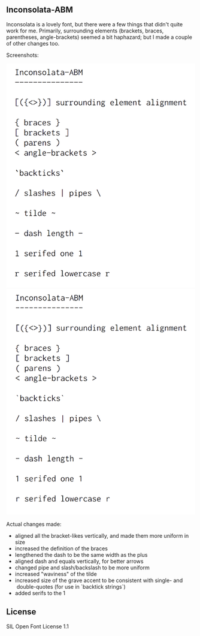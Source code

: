 ## Inconsolata-ABM

Inconsolata is a lovely font, but there were a few things that didn't quite work
for me. Primarily, surrounding elements (brackets, braces, parentheses,
angle-brackets) seemed a bit haphazard; but I made a couple of other changes
too.

Screenshots:

![Inconsolata-ABM features](https://raw.githubusercontent.com/deathlyfrantic/inconsolata-abm/master/inconsolata-abm.png)
![Inconsolata features](https://raw.githubusercontent.com/deathlyfrantic/inconsolata-abm/master/inconsolata.png)

Actual changes made:

* aligned all the bracket-likes vertically, and made them more uniform in
  size
* increased the definition of the braces
* lengthened the dash to be the same width as the plus
* aligned dash and equals vertically, for better arrows
* changed pipe and slash/backslash to be more uniform
* increased "waviness" of the tilde
* increased size of the grave accent to be consistent with single- and
  double-quotes (for use in \`backtick strings\`)
* added serifs to the 1

## License

SIL Open Font License 1.1
